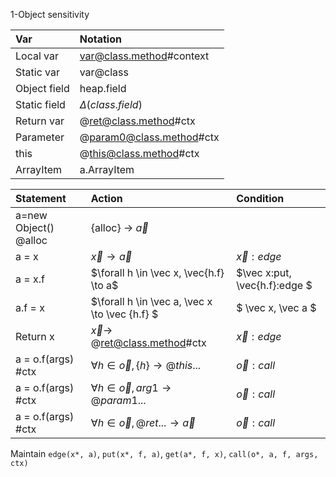 1-Object sensitivity


| Var          | Notation |
| :-           | :-       |
| Local var    | var@class.method#context |
| Static var   | var@class |
| Object field | heap.field |
| Static field | $\Delta(class.field)$ |
| Return var   | @ret@class.method#ctx |
| Parameter    | @param0@class.method#ctx |
| this         | @this@class.method#ctx |
| ArrayItem    | a.ArrayItem

| Statement | Action | Condition |
| :-        | :-     | :-        |
| a=new Object() @alloc | {alloc} $\to$ $\vec{a}$ | |
| a = x | $\vec x \to \vec a$ | $\vec x:edge$ |
| a = x.f | $\forall h \in \vec x, \vec{h.f} \to a$ | $\vec x:put, \vec{h.f}:edge $ |
| a.f = x | $\forall h \in \vec a, \vec x \to \vec {h.f} $ | $ \vec x, \vec a $ |
| Return x | $\vec x\to$ @ret@class.method#ctx | $\vec x:edge$ |
| a = o.f(args) #ctx | $\forall h \in \vec o, \{h\} \to @this...$ | $\vec o:call$|
| a = o.f(args) #ctx | $\forall h \in \vec o, arg1 \to @param1...$ | $\vec o:call$|
| a = o.f(args) #ctx | $\forall h \in \vec o, @ret... \to \vec a$ | $\vec o:call$|

Maintain `edge(x*, a)`, `put(x*, f, a)`, `get(a*, f, x)`, `call(o*, a, f, args, ctx)`

